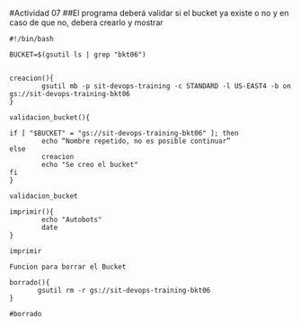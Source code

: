 #Actividad 07
##El programa deberá validar si el bucket ya existe o no y en caso de que no, debera crearlo y mostrar

~~~
#!/bin/bash

BUCKET=$(gsutil ls | grep "bkt06")


creacion(){
        gsutil mb -p sit-devops-training -c STANDARD -l US-EAST4 -b on gs://sit-devops-training-bkt06
}

validacion_bucket(){

if [ "$BUCKET" = "gs://sit-devops-training-bkt06" ]; then
        echo “Nombre repetido, no es posible continuar”
else
        creacion
        echo "Se creo el bucket"
fi
}

validacion_bucket

imprimir(){
        echo "Autobots"
        date
}

imprimir

Funcion para borrar el Bucket

borrado(){
       gsutil rm -r gs://sit-devops-training-bkt06
}

#borrado

~~~

